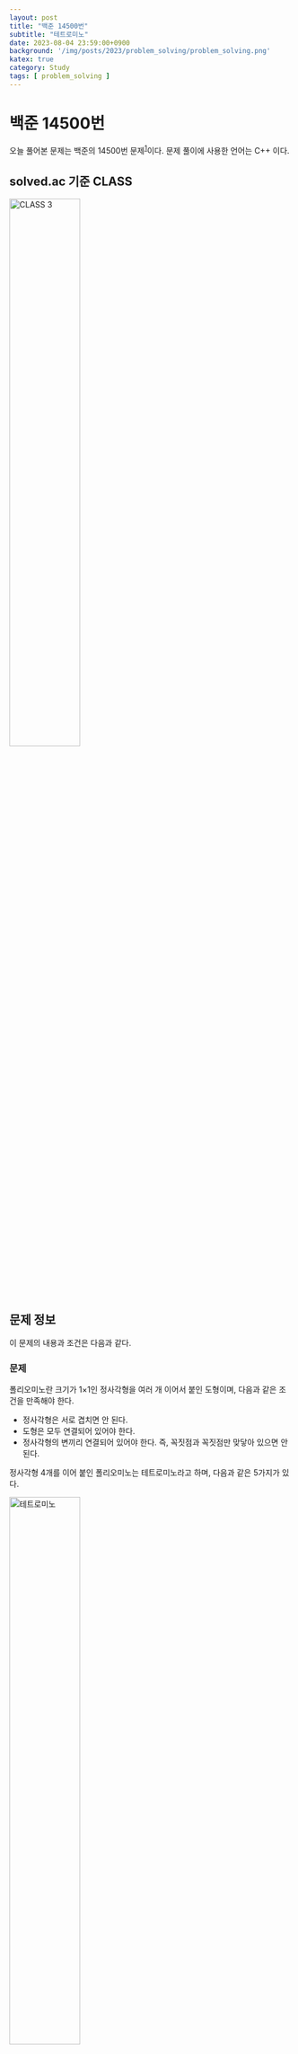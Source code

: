 ```yaml
---
layout: post
title: "백준 14500번"
subtitle: "테트로미노"
date: 2023-08-04 23:59:00+0900
background: '/img/posts/2023/problem_solving/problem_solving.png'
katex: true
category: Study
tags: [ problem_solving ]
---
```


# 백준 14500번

오늘 풀어본 문제는 백준의 14500번 문제<sup>[1](#footnote_1)</sup>이다. 문제 풀이에 사용한 언어는 C++ 이다.

## solved.ac 기준 CLASS

<img src="https://static.solved.ac/class/c3.svg" width="50%" height="50%" alt="CLASS 3">

## 문제 정보

이 문제의 내용과 조건은 다음과 같다.

### 문제

폴리오미노란 크기가 1×1인 정사각형을 여러 개 이어서 붙인 도형이며, 다음과 같은 조건을 만족해야 한다.

- 정사각형은 서로 겹치면 안 된다.
- 도형은 모두 연결되어 있어야 한다.
- 정사각형의 변끼리 연결되어 있어야 한다. 즉, 꼭짓점과 꼭짓점만 맞닿아 있으면 안 된다.

정사각형 4개를 이어 붙인 폴리오미노는 테트로미노라고 하며, 다음과 같은 5가지가 있다.

<img src="https://onlinejudgeimages.s3-ap-northeast-1.amazonaws.com/problem/14500/1.png" width="50%" height="50%" alt="테트로미노">

아름이는 크기가 $N$×$M$인 종이 위에 테트로미노 하나를 놓으려고 한다. 종이는 1×1 크기의 칸으로 나누어져 있으며, 각각의 칸에는 정수가 하나 쓰여 있다.

테트로미노 하나를 적절히 놓아서 테트로미노가 놓인 칸에 쓰여 있는 수들의 합을 최대로 하는 프로그램을 작성하시오.

테트로미노는 반드시 한 정사각형이 정확히 하나의 칸을 포함하도록 놓아야 하며, 회전이나 대칭을 시켜도 된다.

### 입력

첫째 줄에 종이의 세로 크기 $N$과 가로 크기 $M$이 주어진다. ($4 \leq N, M \leq 500$)

둘째 줄부터 $N$개의 줄에 종이에 쓰여 있는 수가 주어진다. $i$번째 줄의 $j$번째 수는 위에서부터 $i$번째 칸, 왼쪽에서부터 $j$번째 칸에 쓰여 있는 수이다. 입력으로 주어지는 수는 $1,000$을 넘지 않는 자연수이다.

### 출력

첫째 줄에 테트로미노가 놓인 칸에 쓰인 수들의 합의 최댓값을 출력한다.

## 풀이과정

### 첫 번째 시도

처음에 문제를 봤을 때, 제한 시간이 2초인 것을 보고, 브루트 포스 기법을 써도 된다는 것 정도는 짐작할 수 있었다. 2초라고 해서 무조건 브루트 포스 기법을 쓸 수 있는 것은 아니지만, 가능한 칸의 개수가 비교적 적은 편이기 때문에 가능할 것이라고 생각했다.

브루트 포스 기법을 쓰는 것은 좋았는데, 처음에 떠올린 방법은 가능한 모든 도형을 '틀' 처럼 만들어서 모든 칸에다가 틀을 찍어서 계산하는 방식을 적용하여 최대값을 찾아내려 하였따. 그런데 구현할 방법이 딱히 떠오르지 않아 다른 방법을 사용하였다.

각 칸에서 DFS를 활용하여 최대 4칸까지 탐색하는 방법하도록 하여 값을 계산하고 비교하는 방식을 생각해보았다. 이 경우에, T자 모양 블럭은 그런 방식으로 찾을 수 있는 도형이 아니었기 때문에, 탐색 중간에 예외를 두어 미리 계산해두고 다른 탐색 결과값과 비교하도록 하였다.

코드는 다음과 같이 작성하였다.

```cpp
#include <bits/stdc++.h>

using namespace std;

int evaluateGrid(int searchDepth, int(*paper)[501], int height, int width, pair<int, int> gridPosition, pair<int, int> prevGridPosition, pair<int, int> prevOfPrevGridPosition);

int main(void) {
	ios::sync_with_stdio(0);
	cin.tie(0);

	int height, width, tempValue;
	int paper[501][501] = { 0, };
	int maximum = 0;

	cin >> height >> width;

	for (int i = 0; i < height; i++) {
		for (int j = 0; j < width; j++) {
			cin >> tempValue;
			paper[i][j] = tempValue;
		}
	}

	for (int i = 0; i < height; i++) {
		for (int j = 0; j < width; j++) {
			int tempValue = evaluateGrid(1, paper, height, width, { i , j }, { -100, -100 }, { -200, -200 });
			if (maximum < tempValue) {
				maximum = tempValue;
			}
		}
	}

	cout << maximum;

	return 0;
}

int evaluateGrid(int searchDepth, int(*paper)[501], int height, int width, pair<int, int> gridPosition, pair<int, int> prevGridPosition, pair<int, int> prevOfPrevGridPosition) {
	int result = 0;
	int up, down, left, right;

	if (gridPosition.first < 0 || gridPosition.first > height - 1 || gridPosition.second < 0 || gridPosition.second > width - 1) {
		return 0;
	}
	else if (gridPosition.first == prevOfPrevGridPosition.first && gridPosition.second == prevOfPrevGridPosition.second) {
		return 0;
	}

	else if (searchDepth < 4) {
		if (searchDepth == 2) {
			if (prevGridPosition.first == gridPosition.first) {
				if (gridPosition.first > 0 && gridPosition.first < height - 1) {
					result = (paper[gridPosition.first - 1][gridPosition.second] + paper[gridPosition.first + 1][gridPosition.second]);
				}
			}
			else if (prevGridPosition.second == gridPosition.second) {
				if (gridPosition.second > 0 && gridPosition.second < width - 1) {
					result = (paper[gridPosition.first][gridPosition.second - 1] + paper[gridPosition.first][gridPosition.second + 1]);
				}
			}
		}

		up = evaluateGrid(searchDepth + 1, paper, height, width, { gridPosition.first - 1, gridPosition.second }, gridPosition, prevGridPosition);
		down = evaluateGrid(searchDepth + 1, paper, height, width, { gridPosition.first + 1, gridPosition.second }, gridPosition, prevGridPosition);
		left = evaluateGrid(searchDepth + 1, paper, height, width, { gridPosition.first, gridPosition.second - 1 }, gridPosition, prevGridPosition);
		right = evaluateGrid(searchDepth + 1, paper, height, width, { gridPosition.first, gridPosition.second + 1 }, gridPosition, prevGridPosition);

		result = max({ result, up, down, left, right });

		return (result + paper[gridPosition.first][gridPosition.second]);
	}
	else {
		return paper[gridPosition.first][gridPosition.second];
	}
}
```

그러자 모든 테스트 케이스를 통과하고 정답이 나오는 것을 확인할 수 있었다.

## 마무리

제출은 한 번에 성공했지만, 실제로는 엄청나게 오랜 시간이 걸린 문제였다. 

아침 일찍이 부터 풀기 시작한 문제이지만, 제출은 자정까지 1시간도 안 남은 시간에 하게되었다. 물론 하루종일 PS만 붙들고 있었던 것은 아니긴 하지만, 꽤 오래 걸렸다는 사실이 좀 충격적이었다.

복잡한 알고리즘을 알아야 했던 것도 아니고, 새로운 자료구조 같은 것을 사용해야 하는 문제도 아니었다. 다만, 탐색을 수행하는 `evaluateGrid` 함수를 만드는 것이 생각보다 오래 걸렸다.

제출을 하기 전에 우선 제공된 테스트 케이스는 모두 돌려본다. 그런데 초기의 코드들은 모든 테스트 케이스에서 이상한 결과를 제공했다. 차라리 프로그램이 중단되는 문제였다면, 디버거로 잘못된 쉽게 찾아낼 수 있었겠지만, 프로그램 자체는 또 제대로 작동했기 때문에 굉장히 골치가 아픈 문제였다.

거의 다 풀릴 시기에는 정신력의 거의 다 깎여나간 상태여서 매개 변수 이름도 어이없게 지었다. 어떻게 변수 이름이 `prevOfPrevGridPosition` 일 수 있겠는가? 애초에 이런 매개 변수를 만들지 않고, 더 깔끔하게 문제를 해결하는 방법이 있을 것이라고 생각한다. 하지만 빨리 제출하고 자유로워지고 싶다는 마음에 대충하게 된 것 같다.

PS를 열심히 하는 것은 좋지만, 오늘처럼 대충대충 해먹으려는 심보는 고쳐야할 것 같다. 프로그래밍을 하다보면 고되고 귀찮은 작업들도 해야 하기 마련인데, 고작 CLASS 3 수준의 문제에 이 정도의 시간을 쏟고, 또 정신력이 심하게 깎여나갔다는 사실은 다소 절망적으로 느껴진다. 앞으로는 마음을 굳게 먹고 임해야겠다.

오늘의 PS는 여기까지!

---
<a name="footnote_1">1</a>: <https://www.acmicpc.net/problem/14500>  